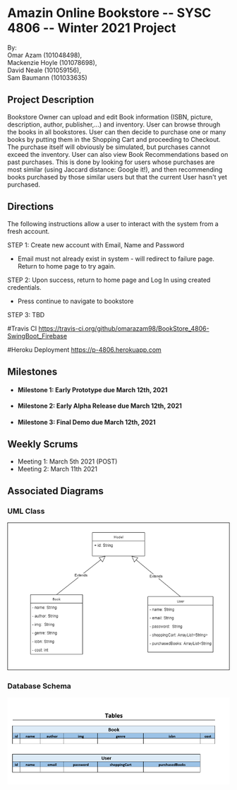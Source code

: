 # Amazin Online Bookstore -- SYSC 4806 -- Winter 2021 Project

By: 	
	Omar Azam 		(101048498), 	
	Mackenzie Hoyle (101078698),	
	David Neale 	(101059156),	
	Sam Baumann 	(101033635)

## Project Description
Bookstore Owner can upload and edit Book information (ISBN, picture, description, author, publisher,...) and inventory. User can browse through the books in all bookstores. User can then decide to purchase one or many books by putting them in the Shopping Cart and proceeding to Checkout. The purchase itself will obviously be simulated, but purchases cannot exceed the inventory. User can also view Book Recommendations based on past purchases. This is done by looking for users whose purchases are most similar (using Jaccard distance: Google it!), and then recommending books purchased by those similar users but that the current User hasn't yet purchased.

## Directions

The following instructions allow a user to interact with the system from a fresh account.

STEP 1: Create new account with Email, Name and Password
 - Email must not already exist in system - will redirect to failure page. Return to home page to try again.

STEP 2: Upon success, return to home page and Log In using created credentials.
 - Press continue to navigate to bookstore

STEP 3: TBD

#Travis CI
https://travis-ci.org/github/omarazam98/BookStore_4806-SwingBoot_Firebase

#Heroku Deployment
https://p-4806.herokuapp.com

## Milestones
 - #### Milestone 1: Early Prototype due March 12th, 2021
 - #### Milestone 2: Early Alpha Release due March 12th, 2021
 - #### Milestone 3: Final Demo due March 12th, 2021

## Weekly Scrums
 - Meeting 1: March 5th 2021 (POST)
 - Meeting 2: March 11th 2021

## Associated Diagrams
### UML Class
![ClassDiagram](https://github.com/davidneale/BookStore_4806-SwingBoot_Firebase/blob/David-Diagrams/diagrams/ClassDiagram.png?raw=true)
### Database Schema
![DatabaseSchema](https://github.com/davidneale/BookStore_4806-SwingBoot_Firebase/blob/David-Diagrams/diagrams/DatabaseSchema.PNG?raw=true)